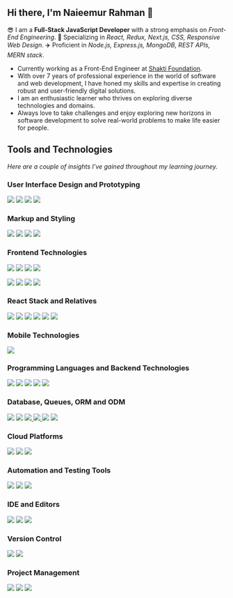 ## Hi there, I'm Naieemur Rahman 👋
😎 I am a **Full-Stack JavaScript Developer** with a strong emphasis on *Front-End Engineering*. 🚀 Specializing in *React, Redux, Next.js, CSS, Responsive Web Design*. ✈️ Proficient in *Node.js, Express.js, MongoDB, REST APIs, MERN stack*.

* Currently working as a Front-End Engineer at [Shakti Foundation](https://www.shakti.org.bd/).
* With over 7 years of professional experience in the world of software and web development, I have honed my skills and expertise in creating robust and user-friendly digital solutions.
* I am an enthusiastic learner who thrives on exploring diverse technologies and domains.
* Always love to take challenges and enjoy exploring new horizons in software development to solve real-world problems to make life easier for people.

## Tools and Technologies
*Here are a couple of insights I've gained throughout my learning journey.*

### User Interface Design and Prototyping
<a href="#user-interface-design-and-prototyping"><img src="https://img.shields.io/badge/figma-F24E1E.svg?style=for-the-badge&logo=figma&logoColor=white"/></a>
<a href="#user-interface-design-and-prototyping"><img src="https://img.shields.io/badge/adobe%20xd-FF0000.svg?style=for-the-badge&logo=adobexd&logoColor=white"/></a>
<a href="#user-interface-design-and-prototyping"><img src="https://img.shields.io/badge/adobe%20photoshop-31A8FF.svg?style=for-the-badge&logo=adobephotoshop&logoColor=white"/></a>
<a href="#user-interface-design-and-prototyping"><img src="https://img.shields.io/badge/adobe%20illustrator-FF9A00.svg?style=for-the-badge&logo=adobeillustrator&logoColor=white"/></a>

### Markup and Styling
<a href="#markup-and-styling"><img src="https://img.shields.io/badge/html5-E34F26.svg?style=for-the-badge&logo=html5&logoColor=white"/></a>
<a href="#markup-and-styling"><img src="https://img.shields.io/badge/css3-1572B6.svg?style=for-the-badge&logo=css3&logoColor=white"/></a>
<a href="#markup-and-styling"><img src="https://img.shields.io/badge/sass-CC6699.svg?style=for-the-badge&logo=sass&logoColor=white"/></a>
<a href="#markup-and-styling"><img src="https://img.shields.io/badge/tailwind%20css-06B6D4.svg?style=for-the-badge&logo=tailwindcss&logoColor=white"/></a>

### Frontend Technologies
<a href="#frontend-technologies"><img src="https://img.shields.io/badge/react-61DAFB.svg?style=for-the-badge&logo=react&logoColor=black"/></a>
<a href="#frontend-technologies"><img src="https://img.shields.io/badge/next.js-000000.svg?style=for-the-badge&logo=next.js&logoColor=white"/></a>
<a href="#frontend-technologies"><img src="https://img.shields.io/badge/vue.js-4FC08D.svg?style=for-the-badge&logo=vue.js&logoColor=white"/></a>
<a href="#frontend-technologies"><img src="https://img.shields.io/badge/angular-DD0031.svg?style=for-the-badge&logo=angular&logoColor=white"/></a>

<a href="#frontend-technologies"><img src="https://img.shields.io/badge/bootstrap-7952B3.svg?style=for-the-badge&logo=bootstrap&logoColor=white"/></a>
<a href="#frontend-technologies"><img src="https://img.shields.io/badge/mui-007FFF.svg?style=for-the-badge&logo=mui&logoColor=white"/></a>
<a href="#frontend-technologies"><img src="https://img.shields.io/badge/chakra%20ui-319795.svg?style=for-the-badge&logo=chakraui&logoColor=white"/></a>
<a href="#frontend-technologies"><img src="https://img.shields.io/badge/daisy%20ui-5A0EF8.svg?style=for-the-badge&logo=daisyui&logoColor=white"/></a>

### React Stack and Relatives
<a href="#react-stack-and-relatives"><img src="https://img.shields.io/badge/redux-764ABC.svg?style=for-the-badge&logo=redux&logoColor=white"/></a>
<a href="#react-stack-and-relatives"><img src="https://img.shields.io/badge/zustand-1D4AC2.svg?style=for-the-badge&logo=zotero&logoColor=white"/></a>
<a href="#react-stack-and-relatives"><img src="https://img.shields.io/badge/react%20hook%20form-EC5990.svg?style=for-the-badge&logo=reacthookform&logoColor=white"/></a>
<a href="#react-stack-and-relatives"><img src="https://img.shields.io/badge/react%20router-3992FF.svg?style=for-the-badge&logo=reactrouter&logoColor=white"/></a>
<a href="#react-stack-and-relatives"><img src="https://img.shields.io/badge/react%20query-FF4154.svg?style=for-the-badge&logo=reactquery&logoColor=white"/></a>
<a href="#react-stack-and-relatives"><img src="https://img.shields.io/badge/axios-5A29E4.svg?style=for-the-badge&logo=axios&logoColor=white"/></a>

### Mobile Technologies
<a href="#mobile-technologies"><img src="https://img.shields.io/badge/react%20Native-20232A.svg?style=for-the-badge&logo=react&logoColor=61DAFB"/></a>

### Programming Languages and Backend Technologies
<a href="#programming-languages-and-backend-technologies"><img src="https://img.shields.io/badge/JavaScript-F7DF1E.svg?style=for-the-badge&logo=JavaScript&logoColor=black"/></a>
<a href="#programming-languages-and-backend-technologies"><img src="https://img.shields.io/badge/TypeScript-3178C6.svg?style=for-the-badge&logo=TypeScript&logoColor=white"/></a>
<a href="#programming-languages-and-backend-technologies"><img src="https://img.shields.io/badge/c%20sharp-512BD4.svg?style=for-the-badge&logo=csharp&logoColor=white"/></a>
<a href="#programming-languages-and-backend-technologies"><img src="https://img.shields.io/badge/Express-000000.svg?style=for-the-badge&logo=Express&logoColor=white"/></a>
<a href="#programming-languages-and-backend-technologies"><img src="https://img.shields.io/badge/.NET-512BD4.svg?style=for-the-badge&logo=dotnet&logoColor=white"/></a>

### Database, Queues, ORM and ODM
<a href="#database-and-queues"><img src="https://img.shields.io/badge/MongoDB-47A248.svg?style=for-the-badge&logo=MongoDB&logoColor=white"/></a>
<a href="#database-and-queues"><img src="https://img.shields.io/badge/Firebase-FFCA28.svg?style=for-the-badge&logo=Firebase&logoColor=black"/></a>
<a href="#database-and-queues"><img src="https://img.shields.io/badge/MySQL-4479A1.svg?style=for-the-badge&logo=MySQL&logoColor=white"/>
<a href="#database-and-queues"><img src="https://img.shields.io/badge/microsoft%20sql%20server-CC2927.svg?style=for-the-badge&logo=microsoftsqlserver&logoColor=white"/>
<a href="#database-orm-and-odm"><img src="https://img.shields.io/badge/prisma-2D3748.svg?style=for-the-badge&logo=prisma&logoColor=white"/></a>
<a href="#database-orm-and-odm"><img src="https://img.shields.io/badge/mongoose-880000.svg?style=for-the-badge&logo=mongoose&logoColor=white"/></a>

### Cloud Platforms
<a href="#cloud-platforms"><img src="https://img.shields.io/badge/Heroku-430098.svg?style=for-the-badge&logo=Heroku&logoColor=white"/></a>
<a href="#cloud-platforms"><img src="https://img.shields.io/badge/Google%20Cloud-4285F4.svg?style=for-the-badge&logo=Google-Cloud&logoColor=white"/></a> 
<a href="#cloud-platforms"><img src="https://img.shields.io/badge/DigitalOcean-0080FF.svg?style=for-the-badge&logo=DigitalOcean&logoColor=white"/></a>

### Automation and Testing Tools
<a href="#automation-and-testing-tools"><img src="https://img.shields.io/badge/Selenium-43B02A.svg?style=for-the-badge&logo=Selenium&logoColor=white"/></a> 
<a href="#automation-and-testing-tools"><img src="https://img.shields.io/badge/Postman-FF6C37.svg?style=for-the-badge&logo=Postman&logoColor=white"/></a> 
<a href="#automation-and-testing-tools"><img src="https://img.shields.io/badge/swagger-85EA2D.svg?style=for-the-badge&logo=swagger&logoColor=black"/></a>

### IDE and Editors
<a href="#ide-and-editors"><img src="https://img.shields.io/badge/Visual%20Studio%20Code-007ACC.svg?style=for-the-badge&logo=Visual-Studio-Code&logoColor=white"/></a> 
<a href="#ide-and-editors"><img src="https://img.shields.io/badge/Visual%20Studio-5C2D91.svg?style=for-the-badge&logo=Visual-Studio&logoColor=white"/></a>
<a href="#ide-and-editors"><img src="https://img.shields.io/badge/Android%20Studio-3DDC84.svg?style=for-the-badge&logo=Android-Studio&logoColor=white"/></a> 

### Version Control
<a href="#version-control"><img src="https://img.shields.io/badge/Git-F05032.svg?style=for-the-badge&logo=Git&logoColor=white"/></a> 
<a href="#version-control"><img src="https://img.shields.io/badge/GitHub-181717.svg?style=for-the-badge&logo=GitHub&logoColor=white"/></a>

### Project Management
<a href="#project-management"><img src="https://img.shields.io/badge/Jira-0052CC.svg?style=for-the-badge&logo=Jira&logoColor=white"/></a> 
<a href="#project-management"><img src="https://img.shields.io/badge/Azure%20DevOps-0078D7.svg?style=for-the-badge&logo=Azure-DevOps&logoColor=white"/></a>
<a href="#project-management"><img src="https://img.shields.io/badge/Trello-0052CC.svg?style=for-the-badge&logo=Trello&logoColor=white"/></a> 

<!--
**naieem-bd/naieem-bd** is a ✨ _special_ ✨ repository because its `README.md` (this file) appears on your GitHub profile.

Here are some ideas to get you started:

- 🔭 I’m currently working on ...
- 🌱 I’m currently learning ...
- 👯 I’m looking to collaborate on ...
- 🤔 I’m looking for help with ...
- 💬 Ask me about ...
- 📫 How to reach me: ...
- 😄 Pronouns: ...
- ⚡ Fun fact: ...
-->
